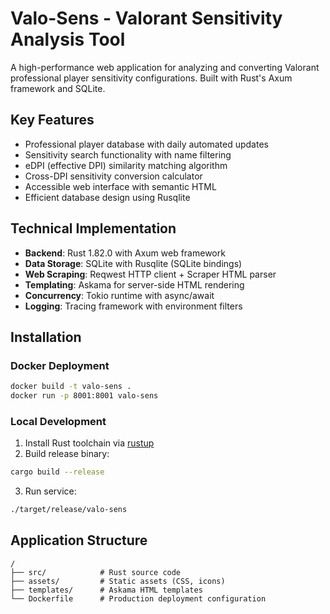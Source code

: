 # Valo-Sens - Valorant Sensitivity Analysis Tool

A high-performance web application for analyzing and converting Valorant professional player sensitivity configurations. Built with Rust's Axum framework and SQLite.

## Key Features

- Professional player database with daily automated updates
- Sensitivity search functionality with name filtering
- eDPI (effective DPI) similarity matching algorithm
- Cross-DPI sensitivity conversion calculator
- Accessible web interface with semantic HTML
- Efficient database design using Rusqlite

## Technical Implementation

- **Backend**: Rust 1.82.0 with Axum web framework
- **Data Storage**: SQLite with Rusqlite (SQLite bindings)
- **Web Scraping**: Reqwest HTTP client + Scraper HTML parser
- **Templating**: Askama for server-side HTML rendering
- **Concurrency**: Tokio runtime with async/await
- **Logging**: Tracing framework with environment filters

## Installation

### Docker Deployment

```bash
docker build -t valo-sens .
docker run -p 8001:8001 valo-sens
```
### Local Development

1. Install Rust toolchain via [rustup](https://rustup.rs/)
2. Build release binary:
```bash
cargo build --release
```
3. Run service:
```bash
./target/release/valo-sens
```

## Application Structure
```plaintext
/
├── src/            # Rust source code
├── assets/         # Static assets (CSS, icons)
├── templates/      # Askama HTML templates
└── Dockerfile      # Production deployment configuration

```


